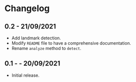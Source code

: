 # Changelog

## 0.2 - 21/09/2021
- Add landmark detection.
- Modify `README` file to have a comprehensive documentation.
- Rename `analyze` method to `detect`.

## 0.1 - - 20/09/2021
- Initial release.

